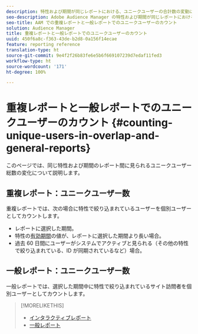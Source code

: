 ```yaml
---
description: 特性および期間が同じレポートにおける、ユニークユーザーの合計数の変動について説明します。
seo-description: Adobe Audience Manager の特性および期間が同じレポートにおける、ユニークユーザーの合計数の変動について説明します
seo-title: AAM での重複レポートと一般レポートでのユニークユーザーのカウント
solution: Audience Manager
title: 重複レポートと一般レポートでのユニークユーザーのカウント
uuid: 450f6a8c-f363-43de-b2d8-0a156f14ecae
feature: reporting reference
translation-type: ht
source-git-commit: 9e4f2f26b83fe6e5b6f669107239d7edaf11fed3
workflow-type: ht
source-wordcount: '171'
ht-degree: 100%

---
```



# 重複レポートと一般レポートでのユニークユーザーのカウント {#counting-unique-users-in-overlap-and-general-reports}

このページでは、同じ特性および期間のレポート間に見られるユニークユーザー総数の変化について説明します。

<!-- 

c_unique_user_counts.xml

 -->

## 重複レポート：ユニークユーザー数

重複レポートでは、次の場合に特性で絞り込まれているユーザーを個別ユーザーとしてカウントします。

* レポートに選択した期間。
* 特性の[有効期間](../features/traits/segment-ttl-explained.md)の値が、レポートに選択した期間より長い場合。
* 過去 60 日間にユーザーがシステムでアクティブと見られる（その他の特性で絞り込まれている、ID が同期されているなど）場合。

## 一般レポート：ユニークユーザー数

一般レポートでは、選択した期間中に特性で絞り込まれているサイト訪問者を個別ユーザーとしてカウントします。

>[!MORELIKETHIS]
>
>* [インタラクティブレポート](../reporting/dynamic-reports/dynamic-reports.md#interactive-and-overlap-reports)
>* [一般レポート](../reporting/general-reports.md#general-reports-overview)

